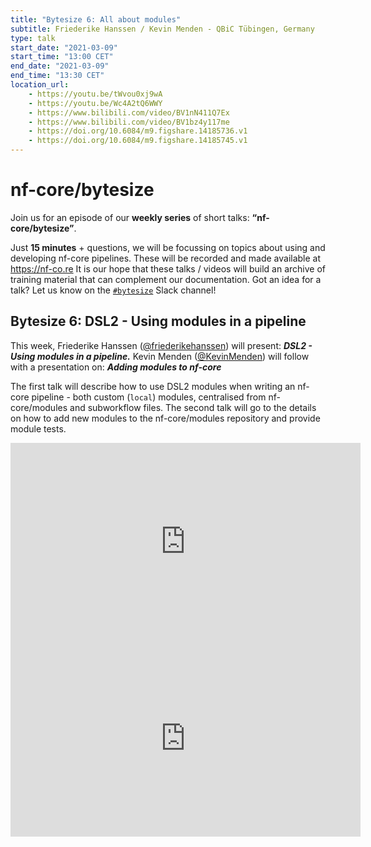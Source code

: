 ```yaml
---
title: "Bytesize 6: All about modules"
subtitle: Friederike Hanssen / Kevin Menden - QBiC Tübingen, Germany
type: talk
start_date: "2021-03-09"
start_time: "13:00 CET"
end_date: "2021-03-09"
end_time: "13:30 CET"
location_url:
    - https://youtu.be/tWvou0xj9wA
    - https://youtu.be/Wc4A2tQ6WWY
    - https://www.bilibili.com/video/BV1nN411Q7Ex
    - https://www.bilibili.com/video/BV1bz4y117me
    - https://doi.org/10.6084/m9.figshare.14185736.v1
    - https://doi.org/10.6084/m9.figshare.14185745.v1
---
```


# nf-core/bytesize

Join us for an episode of our **weekly series** of short talks: **“nf-core/bytesize”**.

Just **15 minutes** + questions, we will be focussing on topics about using and developing nf-core pipelines.
These will be recorded and made available at <https://nf-co.re>
It is our hope that these talks / videos will build an archive of training material that can complement our documentation. Got an idea for a talk? Let us know on the [`#bytesize`](https://nfcore.slack.com/channels/bytesize) Slack channel!

## Bytesize 6: DSL2 - Using modules in a pipeline

This week, Friederike Hanssen ([@friederikehanssen](http://github.com/friederikehanssen/)) will present: _**DSL2 - Using modules in a pipeline.**_
Kevin Menden ([@KevinMenden](http://github.com/KevinMenden/))
will follow with a presentation on: _**Adding modules to nf-core**_

The first talk will describe how to use DSL2 modules when writing an nf-core pipeline - both custom (`local`) modules, centralised from nf-core/modules and subworkflow files. The second talk will go to the details on how to add new modules to the nf-core/modules repository and provide module tests.


<div class="embed-responsive embed-responsive-16by9">
    <iframe width="560" height="315" src="https://www.youtube.com/embed/tWvou0xj9wA" frameborder="0" allow="accelerometer; autoplay; clipboard-write; encrypted-media; gyroscope; picture-in-picture" allowfullscreen></iframe>
</div>
<div class="embed-responsive embed-responsive-16by9">
    <iframe width="560" height="315" src="https://www.youtube.com/embed/Wc4A2tQ6WWY" frameborder="0" allow="accelerometer; autoplay; clipboard-write; encrypted-media; gyroscope; picture-in-picture" allowfullscreen></iframe>
</div>
